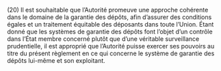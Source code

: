 (20) Il est souhaitable que l’Autorité promeuve une approche cohérente dans le domaine de la garantie des dépôts, afin d’assurer des conditions égales et un traitement équitable des déposants dans toute l’Union. Étant donné que les systèmes de garantie des dépôts font l’objet d’un contrôle dans l’État membre concerné plutôt que d’une véritable surveillance prudentielle, il est approprié que l’Autorité puisse exercer ses pouvoirs au titre du présent règlement en ce qui concerne le système de garantie des dépôts lui-même et son exploitant.